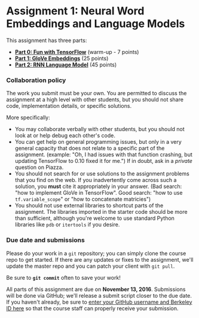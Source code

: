 # Assignment 1: Neural Word Embeddings and Language Models

This assignment has three parts:

- [**Part 0: Fun with TensorFlow**](part0/part0_fun_with_tensorflow.ipynb) (warm-up - 7 points)
- [**Part 1: GloVe Embeddings**](part1/part1-glove.ipynb) (25 points)
- [**Part 2: RNN Language Model**](part2/part2-rnnlm.ipynb) (45 points)

### Collaboration policy

The work you submit must be your own. You are permitted to discuss the 
assignment at a high level with other students, but you should not share code, 
implementation details, or specific solutions.

More specifically:
- You may collaborate verbally with other students, but you should not look at 
  or help debug each other's code.
- You can get help on general programming issues, but only in a very general 
  capacity that does not relate to a specific part of the assignment. (example: 
  "Oh, I had issues with that function crashing, but updating TensorFlow to 0.10 
  fixed it for me.") If in doubt, ask in a *private* question on Piazza.
- You should not search for or use solutions to the assignment problems that you 
  find on the web. If you inadvertently come across such a solution, you 
  **must** cite it appropriately in your answer. (Bad search: "how to implement 
  GloVe in TensorFlow". Good search: "how to use `tf.variable_scope`" or "how to 
  concatenate matricies")
- You should not use external libraries to shortcut parts of the assignment. The 
  libraries imported in the starter code should be more than sufficient, 
  although you're welcome to use standard Python libraries like `pdb` or 
  `itertools` if you desire.

### Due date and submissions

Please do your work in a `git` repository; you can simply clone the course repo 
to get started. If there are any updates or fixes to the assignment, we'll 
update the master repo and you can patch your client with `git pull`.

Be sure to **`git commit`** often to save your work!

All parts of this assignment are due on **November 13, 2016**.
Submissions will be done via GitHub; we'll release a submit script closer to the due date. 
If you haven't already, be sure to [enter your GitHub username and Berkeley ID here](https://goo.gl/forms/wiyDmlozh5yLh1hr1) 
so that the course staff can properly receive your submission.

